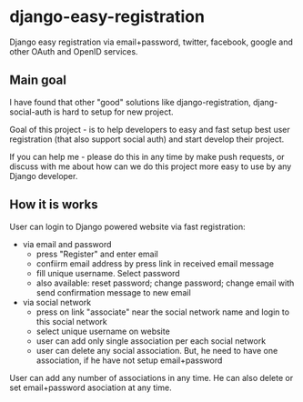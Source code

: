 django-easy-registration
========================

Django easy registration via email+password, twitter, facebook, google and other OAuth and OpenID services.


Main goal
------------------------

I have found that other "good" solutions like django-registration, djang-social-auth is hard to setup for new project.

Goal of this project - is to help developers to easy and fast setup best user registration (that also support social auth) and start develop their project.

If you can help me - please do this in any time by make push requests, or discuss with me about how can we do this project more easy to use by any Django developer.

How it is works
------------------------

User can login to Django powered website via fast registration:
 - via email and password
   - press "Register" and enter email
   - confiirm email address by press link in received email message
   - fill unique username. Select password
   - also available: reset password; change password; change email with send confirmation message to new email
 - via social network
   - press on link "associate" near the social network name and login to this social network
   - select unique username on website
   - user can add only single association per each social network
   - user can delete any social association. But, he need to have one association, if he have not setup email+password

User can add any number of associations in any time. He can also delete or set email+password asociation at any time.